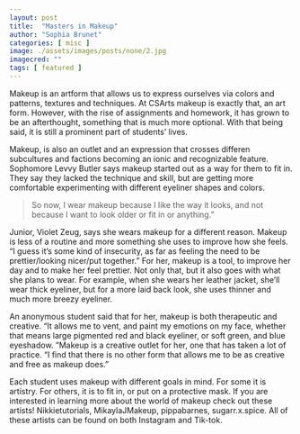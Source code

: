```yaml
---
layout: post
title:  "Masters in Makeup"
author: "Sophia Brunet"
categories: [ misc ]
image: ./assets/images/posts/none/2.jpg
imagecred: ""
tags: [ featured ]
---
```


Makeup is an artform that allows us to express ourselves via colors and patterns, textures and techniques. At CSArts makeup is exactly that, an art form. However, with the rise of assignments and homework, it has grown to be an afterthought, something that is much more optional. With that being said, it is still a prominent part of students’ lives.

Makeup, is also an outlet and an expression that crosses differen subcultures and factions becoming an ionic and recognizable feature. Sophomore Levvy Butler says makeup started out as a way for them to fit in. They say they lacked the technique and skill, but are getting more comfortable experimenting with different eyeliner shapes and colors. 

> So now, I wear makeup because I like the way it looks, and not because I want to look older or fit in or anything.” 

Junior, Violet Zeug, says she wears makeup for a different reason. Makeup is less of a routine and more something she uses to improve how she feels. “I guess it’s some kind of insecurity, as far as feeling the need to be prettier/looking nicer/put together.” For her, makeup is a tool, to improve her day and to make her feel prettier. Not only that, but it also goes with what she plans to wear. For example, when she wears her leather jacket, she’ll wear thick eyeliner, but for a more laid back look, she uses thinner and much more breezy eyeliner.

An anonymous student said that for her, makeup is both therapeutic and creative. “It allows me to vent, and paint my emotions on my face, whether that means large pigmented red and black eyeliner, or soft green, and blue eyeshadow. ”Makeup is a creative outlet for her, one that has taken a lot of practice. “I find that there is no other form that allows me to be as creative and free as makeup does.”

Each student uses makeup with different goals in mind. For some it is artistry. For others, it is to fit in, or put on a protective mask. If you are interested in learning more about the world of makeup check out these artists! Nikkietutorials, MikaylaJMakeup, pippabarnes, sugarr.x.spice. All of these artists can be found on both Instagram and Tik-tok.